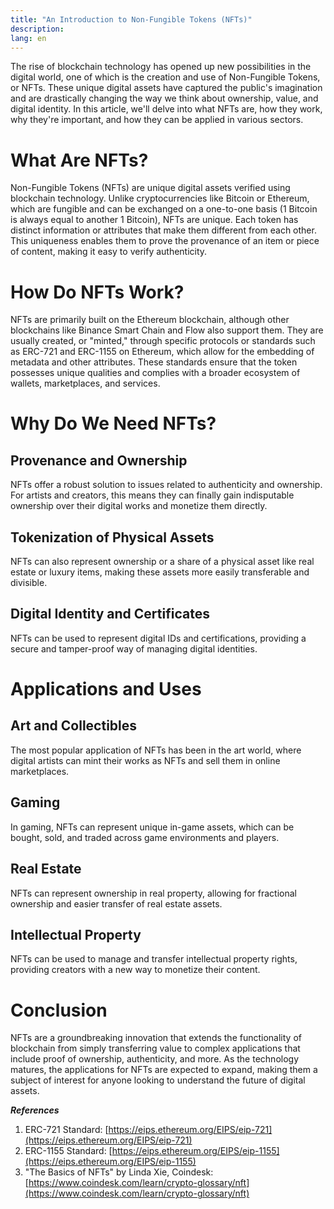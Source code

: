 ```yaml
---
title: "An Introduction to Non-Fungible Tokens (NFTs)"
description: 
lang: en
---
```


The rise of blockchain technology has opened up new possibilities in the digital world, one of which is the creation and use of Non-Fungible Tokens, or NFTs. These unique digital assets have captured the public's imagination and are drastically changing the way we think about ownership, value, and digital identity. In this article, we'll delve into what NFTs are, how they work, why they're important, and how they can be applied in various sectors.


# **What Are NFTs?**

Non-Fungible Tokens (NFTs) are unique digital assets verified using blockchain technology. Unlike cryptocurrencies like Bitcoin or Ethereum, which are fungible and can be exchanged on a one-to-one basis (1 Bitcoin is always equal to another 1 Bitcoin), NFTs are unique. Each token has distinct information or attributes that make them different from each other. This uniqueness enables them to prove the provenance of an item or piece of content, making it easy to verify authenticity.


# **How Do NFTs Work?**

NFTs are primarily built on the Ethereum blockchain, although other blockchains like Binance Smart Chain and Flow also support them. They are usually created, or "minted," through specific protocols or standards such as ERC-721 and ERC-1155 on Ethereum, which allow for the embedding of metadata and other attributes. These standards ensure that the token possesses unique qualities and complies with a broader ecosystem of wallets, marketplaces, and services.


# **Why Do We Need NFTs?**


## **Provenance and Ownership**

NFTs offer a robust solution to issues related to authenticity and ownership. For artists and creators, this means they can finally gain indisputable ownership over their digital works and monetize them directly.


## **Tokenization of Physical Assets**

NFTs can also represent ownership or a share of a physical asset like real estate or luxury items, making these assets more easily transferable and divisible.


## **Digital Identity and Certificates**

NFTs can be used to represent digital IDs and certifications, providing a secure and tamper-proof way of managing digital identities.


# **Applications and Uses**


## **Art and Collectibles**

The most popular application of NFTs has been in the art world, where digital artists can mint their works as NFTs and sell them in online marketplaces.


## **Gaming**

In gaming, NFTs can represent unique in-game assets, which can be bought, sold, and traded across game environments and players.


## **Real Estate**

NFTs can represent ownership in real property, allowing for fractional ownership and easier transfer of real estate assets.


## **Intellectual Property**

NFTs can be used to manage and transfer intellectual property rights, providing creators with a new way to monetize their content.


# **Conclusion**

NFTs are a groundbreaking innovation that extends the functionality of blockchain from simply transferring value to complex applications that include proof of ownership, authenticity, and more. As the technology matures, the applications for NFTs are expected to expand, making them a subject of interest for anyone looking to understand the future of digital assets.

**_References_**



1. ERC-721 Standard: [https://eips.ethereum.org/EIPS/eip-721](https://eips.ethereum.org/EIPS/eip-721)
2. ERC-1155 Standard: [https://eips.ethereum.org/EIPS/eip-1155](https://eips.ethereum.org/EIPS/eip-1155)
3. "The Basics of NFTs" by Linda Xie, Coindesk: [https://www.coindesk.com/learn/crypto-glossary/nft](https://www.coindesk.com/learn/crypto-glossary/nft)